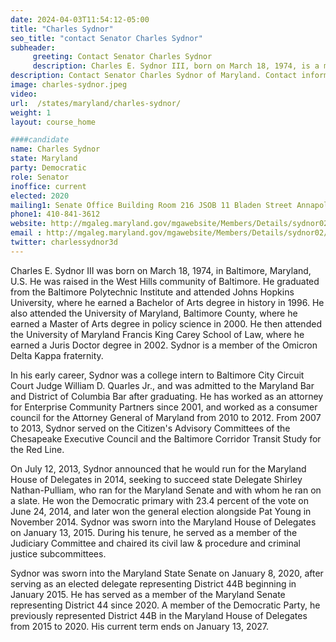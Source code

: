 ```yaml
---
date: 2024-04-03T11:54:12-05:00
title: "Charles Sydnor"
seo_title: "contact Senator Charles Sydnor"
subheader:
     greeting: Contact Senator Charles Sydnor
     description: Charles E. Sydnor III, born on March 18, 1974, is a member of the Democratic Party and an American politician serving in the Maryland State Senate, representing District 44. He assumed office on December 30, 2019.
description: Contact Senator Charles Sydnor of Maryland. Contact information for Charles Sydnor includes email address, phone number, and mailing address.
image: charles-sydnor.jpeg
video:
url:  /states/maryland/charles-sydnor/
weight: 1
layout: course_home

####candidate
name: Charles Sydnor
state: Maryland
party: Democratic
role: Senator
inoffice: current
elected: 2020
mailing1: Senate Office Building Room 216 JSOB 11 Bladen Street Annapolis, MD 21401
phone1: 410-841-3612
website: http://mgaleg.maryland.gov/mgawebsite/Members/Details/sydnor02/
email : http://mgaleg.maryland.gov/mgawebsite/Members/Details/sydnor02/
twitter: charlessydnor3d
---
```


Charles E. Sydnor III was born on March 18, 1974, in Baltimore, Maryland, U.S. He was raised in the West Hills community of Baltimore. He graduated from the Baltimore Polytechnic Institute and attended Johns Hopkins University, where he earned a Bachelor of Arts degree in history in 1996. He also attended the University of Maryland, Baltimore County, where he earned a Master of Arts degree in policy science in 2000. He then attended the University of Maryland Francis King Carey School of Law, where he earned a Juris Doctor degree in 2002. Sydnor is a member of the Omicron Delta Kappa fraternity.

In his early career, Sydnor was a college intern to Baltimore City Circuit Court Judge William D. Quarles Jr., and was admitted to the Maryland Bar and District of Columbia Bar after graduating. He has worked as an attorney for Enterprise Community Partners since 2001, and worked as a consumer council for the Attorney General of Maryland from 2010 to 2012. From 2007 to 2013, Sydnor served on the Citizen's Advisory Committees of the Chesapeake Executive Council and the Baltimore Corridor Transit Study for the Red Line.

On July 12, 2013, Sydnor announced that he would run for the Maryland House of Delegates in 2014, seeking to succeed state Delegate Shirley Nathan-Pulliam, who ran for the Maryland Senate and with whom he ran on a slate. He won the Democratic primary with 23.4 percent of the vote on June 24, 2014, and later won the general election alongside Pat Young in November 2014. Sydnor was sworn into the Maryland House of Delegates on January 13, 2015. During his tenure, he served as a member of the Judiciary Committee and chaired its civil law & procedure and criminal justice subcommittees.

Sydnor was sworn into the Maryland State Senate on January 8, 2020, after serving as an elected delegate representing District 44B beginning in January 2015. He has served as a member of the Maryland Senate representing District 44 since 2020. A member of the Democratic Party, he previously represented District 44B in the Maryland House of Delegates from 2015 to 2020. His current term ends on January 13, 2027.
